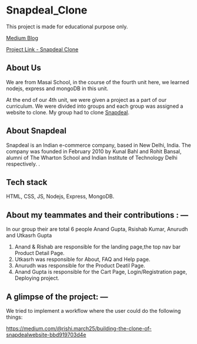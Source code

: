 # Snapdeal_Clone
This project is made for educational purpose only.

[Medium Blog](https://medium.com/@rishi.march25/building-the-clone-of-snapdealwebsite-bbd919703d4e)

[Project Link - Snapdeal Clone]()


## About Us
We are from Masai School, in the course of the fourth unit here, we learned nodejs, express and mongoDB in this unit.

At the end of our 4th unit, we were given a project as a part of our curriculum. We were divided into groups and each group was assigned a website to clone. My group had to clone [Snapdeal](https://www.snapdeal.com/).

## About Snapdeal
Snapdeal is an Indian e-commerce company, based in New Delhi, India. The company was founded in February 2010 by Kunal Bahl and Rohit Bansal, alumni of The Wharton School and Indian Institute of Technology Delhi respectively.
.

## Tech stack
HTML, CSS, JS, Nodejs, Express, MongoDB.

## About my teammates and their contributions : —

In our group their are total 6 people
Anand Gupta, Rsishab Kumar, Anurudh and Utkasrh Gupta

1. Anand & Rishab are responsible for the landing page,the top nav bar Product Detail Page.
2. Utkasrh was responsible for About, FAQ and Help page.
3. Anurudh was responsible for the Product Deatil Page.
4. Anand Gupta is responsible for the Cart Page, Login/Registration page, Deploying project.

## A glimpse of the project: —

We tried to implement a workflow where the user could do the following things:

https://medium.com/@rishi.march25/building-the-clone-of-snapdealwebsite-bbd919703d4e






